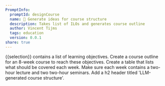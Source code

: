 ```yaml
---
PromptInfo:
  promptId: designCourse
  name: 📏 Generate ideas for course structure
  description: Takes list of ILOs and generates course outline
  author: Vincent Tijms
  tags: education
  version: 0.0.1
share: true
---
```

{{selection}} contains a list of learning objectives. Create a course outline for an 8-week course to reach these objectives. Create a table that lists what should be covered each week. Make sure each week contains a two-hour lecture and two two-hour seminars. Add a h2 header titled 'LLM-generated course structure'.